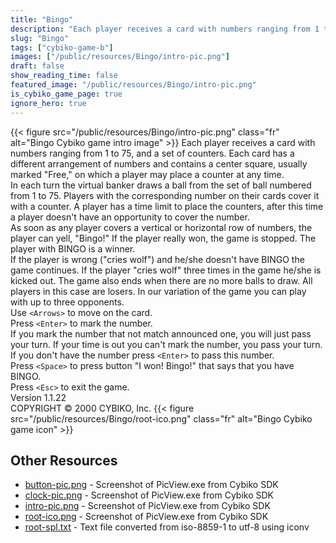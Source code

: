```yaml
---
title: "Bingo"
description: "Each player receives a card with numbers ranging from 1 to 75, and a set of counters. Each card has a different arrangement of numbers and contains a center square, usually marked \"Free,\" on which a player may place a counter at any time. In each turn the virtual banker draws a ..."
slug: "Bingo"
tags: ["cybiko-game-b"]
images: ["/public/resources/Bingo/intro-pic.png"]
draft: false
show_reading_time: false
featured_image: "/public/resources/Bingo/intro-pic.png"
is_cybiko_game_page: true
ignore_hero: true
---
```

{{< figure src="/public/resources/Bingo/intro-pic.png" class="fr" alt="Bingo Cybiko game intro image" >}}
Each player receives a card with numbers ranging from 1 to 75, and a set of counters. Each card has a different arrangement of numbers and contains a center square, usually marked "Free," on which a player may place a counter at any time. \
In each turn the virtual banker draws a ball from the set of ball numbered from 1 to 75. Players with the corresponding number on their cards cover it with a counter. A player has a time limit to place the counters, after this time a player doesn't have an opportunity to cover the number. \
As soon as any player covers a vertical or horizontal row of numbers, the player can yell, "Bingo!" If the player really won, the game is stopped. The player with BINGO is a winner. \
If the player is wrong ("cries wolf") and he/she doesn't have BINGO the game continues. If the player "cries wolf" three times in the game he/she is kicked out. The game also ends when there are no more balls to draw. All players in this case are losers. In our variation of the game you can play with up to three opponents. \
Use `<Arrows>`  to move on the card. \
Press `<Enter>`  to mark the number. \
If you mark the number that not match announced one, you will just pass your turn. If your time is out you can't mark the number, you pass your turn. \
If you don't have the number press `<Enter>`  to pass this number. \
Press `<Space>`  to press button "I won! Bingo!" that says that you have BINGO. \
Press `<Esc>`  to exit the game. \
Version 1.1.22 \
COPYRIGHT © 2000 CYBIKO, Inc. {{< figure src="/public/resources/Bingo/root-ico.png" class="fr" alt="Bingo Cybiko game icon" >}}

## Other Resources
* [button-pic.png](/public/resources/Bingo/button-pic.png) - Screenshot of PicView.exe from Cybiko SDK
* [clock-pic.png](/public/resources/Bingo/clock-pic.png) - Screenshot of PicView.exe from Cybiko SDK
* [intro-pic.png](/public/resources/Bingo/intro-pic.png) - Screenshot of PicView.exe from Cybiko SDK
* [root-ico.png](/public/resources/Bingo/root-ico.png) - Screenshot of PicView.exe from Cybiko SDK
* [root-spl.txt](/public/resources/Bingo/root-spl.txt) - Text file converted from iso-8859-1 to utf-8 using iconv
